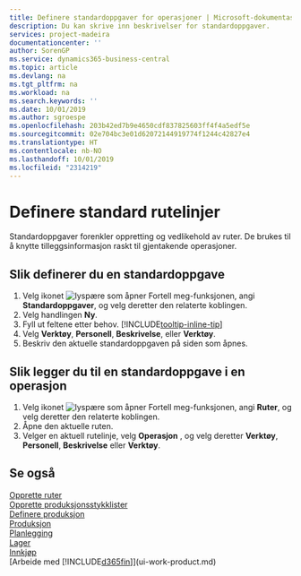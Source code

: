```yaml
---
title: Definere standardoppgaver for operasjoner | Microsoft-dokumentasjon
description: Du kan skrive inn beskrivelser for standardoppgaver.
services: project-madeira
documentationcenter: ''
author: SorenGP
ms.service: dynamics365-business-central
ms.topic: article
ms.devlang: na
ms.tgt_pltfrm: na
ms.workload: na
ms.search.keywords: ''
ms.date: 10/01/2019
ms.author: sgroespe
ms.openlocfilehash: 203b42ed7b9e4650cdf837825603ff4f4a5edf5e
ms.sourcegitcommit: 02e704bc3e01d62072144919774f1244c42827e4
ms.translationtype: HT
ms.contentlocale: nb-NO
ms.lasthandoff: 10/01/2019
ms.locfileid: "2314219"
---
```

# <a name="set-up-standard-routing-lines"></a>Definere standard rutelinjer
Standardoppgaver forenkler oppretting og vedlikehold av ruter. De brukes til å knytte tilleggsinformasjon raskt til gjentakende operasjoner.

## <a name="to-set-up-a-standard-task"></a>Slik definerer du en standardoppgave
1. Velg ikonet ![lyspære som åpner Fortell meg-funksjonen](media/ui-search/search_small.png "Fortell hva du vil gjøre"), angi **Standardoppgaver**, og velg deretter den relaterte koblingen.
2. Velg handlingen **Ny**.
3. Fyll ut feltene etter behov. [!INCLUDE[tooltip-inline-tip](includes/tooltip-inline-tip_md.md)]
4. Velg **Verktøy**, **Personell**, **Beskrivelse**, eller **Verktøy**.
5. Beskriv den aktuelle standardoppgaven på siden som åpnes.

## <a name="to-add-a-standard-task-to-an-operation"></a>Slik legger du til en standardoppgave i en operasjon
1. Velg ikonet ![lyspære som åpner Fortell meg-funksjonen](media/ui-search/search_small.png "Fortell hva du vil gjøre"), angi **Ruter**, og velg deretter den relaterte koblingen.
2. Åpne den aktuelle ruten.
3. Velger en aktuell rutelinje, velg **Operasjon** , og velg deretter **Verktøy**, **Personell**, **Beskrivelse** eller **Verktøy**.

## <a name="see-also"></a>Se også  
[Opprette ruter](production-how-to-create-routings.md)  
[Opprette produksjonsstykklister](production-how-to-create-production-boms.md)     
[Definere produksjon](production-configure-production-processes.md)   
[Produksjon](production-manage-manufacturing.md)    
[Planlegging](production-planning.md)   
[Lager](inventory-manage-inventory.md)  
[Innkjøp](purchasing-manage-purchasing.md)  
[Arbeide med [!INCLUDE[d365fin](includes/d365fin_md.md)]](ui-work-product.md)  
